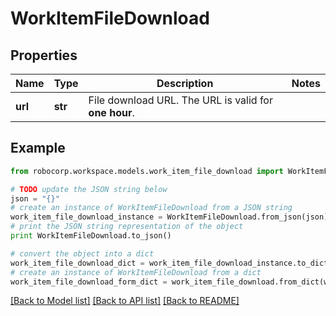 # WorkItemFileDownload


## Properties
Name | Type | Description | Notes
------------ | ------------- | ------------- | -------------
**url** | **str** | File download URL. The URL is valid for **one hour**. | 

## Example

```python
from robocorp.workspace.models.work_item_file_download import WorkItemFileDownload

# TODO update the JSON string below
json = "{}"
# create an instance of WorkItemFileDownload from a JSON string
work_item_file_download_instance = WorkItemFileDownload.from_json(json)
# print the JSON string representation of the object
print WorkItemFileDownload.to_json()

# convert the object into a dict
work_item_file_download_dict = work_item_file_download_instance.to_dict()
# create an instance of WorkItemFileDownload from a dict
work_item_file_download_form_dict = work_item_file_download.from_dict(work_item_file_download_dict)
```
[[Back to Model list]](../README.md#documentation-for-models) [[Back to API list]](../README.md#documentation-for-api-endpoints) [[Back to README]](../README.md)


